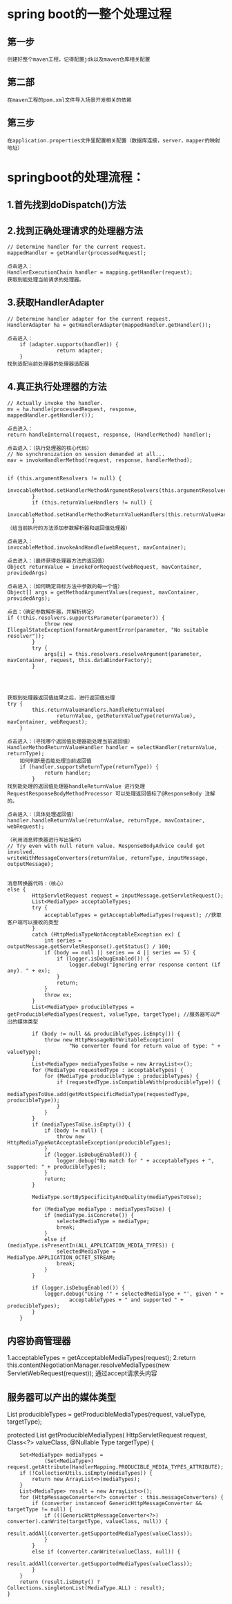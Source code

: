 # spring boot的一整个处理过程

## 第一步
    创建好整个maven工程，记得配置jdk以及maven仓库相关配置

## 第二部
    在maven工程的pom.xml文件导入场景开发相关的依赖
## 第三步
    在application.properties文件里配置相关配置（数据库连接，server，mapper的映射地址）

# springboot的处理流程：

## 1.首先找到doDispatch()方法

## 2.找到正确处理请求的处理器方法
    // Determine handler for the current request.
	mappedHandler = getHandler(processedRequest);
    
    点击进入：
    HandlerExecutionChain handler = mapping.getHandler(request);
    获取到能处理当前请求的处理器。

## 3.获取HandlerAdapter
    // Determine handler adapter for the current request.
    HandlerAdapter ha = getHandlerAdapter(mappedHandler.getHandler());

    点击进入：
		if (adapter.supports(handler)) {
					return adapter;
		}
    找到适配当前处理器的处理器适配器

## 4.真正执行处理器的方法
    // Actually invoke the handler.
	mv = ha.handle(processedRequest, response, mappedHandler.getHandler());

    点击进入：
    return handleInternal(request, response, (HandlerMethod) handler);

    点击进入：（执行处理器的核心代码）
    // No synchronization on session demanded at all...
	mav = invokeHandlerMethod(request, response, handlerMethod);


    if (this.argumentResolvers != null) {
				invocableMethod.setHandlerMethodArgumentResolvers(this.argumentResolvers);
			}
			if (this.returnValueHandlers != null) {
				invocableMethod.setHandlerMethodReturnValueHandlers(this.returnValueHandlers);
			}
    （给当前执行的方法添加参数解析器和返回值处理器）

    点击进入：
    invocableMethod.invokeAndHandle(webRequest, mavContainer);

    点击进入：（最终获得处理器方法的返回值）
    Object returnValue = invokeForRequest(webRequest, mavContainer, providedArgs)

    点击进入：（如何确定目标方法中参数的每一个值）
    Object[] args = getMethodArgumentValues(request, mavContainer, providedArgs);

    点击：（确定参数解析器，并解析绑定）
    if (!this.resolvers.supportsParameter(parameter)) {
				throw new IllegalStateException(formatArgumentError(parameter, "No suitable resolver"));
			}
			try {
				args[i] = this.resolvers.resolveArgument(parameter, mavContainer, request, this.dataBinderFactory);
			}




    获取到处理器返回值结果之后，进行返回值处理
    try {
			this.returnValueHandlers.handleReturnValue(
					returnValue, getReturnValueType(returnValue), mavContainer, webRequest);
		}
    
    点击进入：（寻找哪个返回值处理器能处理当前返回值）
    HandlerMethodReturnValueHandler handler = selectHandler(returnValue, returnType);
        如何判断是否能处理当前返回值
        if (handler.supportsReturnType(returnType)) {
				return handler;
			}
    找到能处理的返回值处理器handleReturnValue 进行处理
    RequestResponseBodyMethodProcessor 可以处理返回值标了@ResponseBody 注解的。

    点击进入：（具体处理返回值）
    handler.handleReturnValue(returnValue, returnType, mavContainer, webRequest);

    （利用消息转换器进行写出操作）
    // Try even with null return value. ResponseBodyAdvice could get involved.
	writeWithMessageConverters(returnValue, returnType, inputMessage, outputMessage);


    消息转换器代码：（核心）
    else {
			HttpServletRequest request = inputMessage.getServletRequest();
			List<MediaType> acceptableTypes;
			try {
				acceptableTypes = getAcceptableMediaTypes(request); //获取客户端可以接收的类型
			}
			catch (HttpMediaTypeNotAcceptableException ex) {
				int series = outputMessage.getServletResponse().getStatus() / 100;
				if (body == null || series == 4 || series == 5) {
					if (logger.isDebugEnabled()) {
						logger.debug("Ignoring error response content (if any). " + ex);
					}
					return;
				}
				throw ex;
			}
			List<MediaType> producibleTypes = getProducibleMediaTypes(request, valueType, targetType); //服务器可以产出的媒体类型

			if (body != null && producibleTypes.isEmpty()) {
				throw new HttpMessageNotWritableException(
						"No converter found for return value of type: " + valueType);
			}
			List<MediaType> mediaTypesToUse = new ArrayList<>();
			for (MediaType requestedType : acceptableTypes) {
				for (MediaType producibleType : producibleTypes) {
					if (requestedType.isCompatibleWith(producibleType)) {
						mediaTypesToUse.add(getMostSpecificMediaType(requestedType, producibleType));
					}
				}
			}
			if (mediaTypesToUse.isEmpty()) {
				if (body != null) {
					throw new HttpMediaTypeNotAcceptableException(producibleTypes);
				}
				if (logger.isDebugEnabled()) {
					logger.debug("No match for " + acceptableTypes + ", supported: " + producibleTypes);
				}
				return;
			}

			MediaType.sortBySpecificityAndQuality(mediaTypesToUse);

			for (MediaType mediaType : mediaTypesToUse) {
				if (mediaType.isConcrete()) {
					selectedMediaType = mediaType;
					break;
				}
				else if (mediaType.isPresentIn(ALL_APPLICATION_MEDIA_TYPES)) {
					selectedMediaType = MediaType.APPLICATION_OCTET_STREAM;
					break;
				}
			}

			if (logger.isDebugEnabled()) {
				logger.debug("Using '" + selectedMediaType + "', given " +
						acceptableTypes + " and supported " + producibleTypes);
			}
		}



## 内容协商管理器
1.acceptableTypes = getAcceptableMediaTypes(request);
2.return this.contentNegotiationManager.resolveMediaTypes(new ServletWebRequest(request));
通过accept请求头内容

## 服务器可以产出的媒体类型
List<MediaType> producibleTypes = getProducibleMediaTypes(request, valueType, targetType);

protected List<MediaType> getProducibleMediaTypes(
			HttpServletRequest request, Class<?> valueClass, @Nullable Type targetType) {

		Set<MediaType> mediaTypes =
				(Set<MediaType>) request.getAttribute(HandlerMapping.PRODUCIBLE_MEDIA_TYPES_ATTRIBUTE);
		if (!CollectionUtils.isEmpty(mediaTypes)) {
			return new ArrayList<>(mediaTypes);
		}
		List<MediaType> result = new ArrayList<>();
		for (HttpMessageConverter<?> converter : this.messageConverters) {
			if (converter instanceof GenericHttpMessageConverter && targetType != null) {
				if (((GenericHttpMessageConverter<?>) converter).canWrite(targetType, valueClass, null)) {
					result.addAll(converter.getSupportedMediaTypes(valueClass));
				}
			}
			else if (converter.canWrite(valueClass, null)) {
				result.addAll(converter.getSupportedMediaTypes(valueClass));
			}
		}
		return (result.isEmpty() ? Collections.singletonList(MediaType.ALL) : result);
	}

